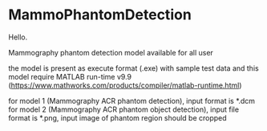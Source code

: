 # MammoPhantomDetection

Hello.

Mammography phantom detection model available for all user

the model is present as execute format (.exe) with sample test data
and this model require MATLAB run-time v9.9 (https://www.mathworks.com/products/compiler/matlab-runtime.html)

for model 1 (Mammography ACR phantom detection), input format is *.dcm
for model 2 (Mammography ACR phantom object detection), input file format is *.png, input image of phantom region should be cropped
